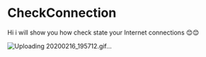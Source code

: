 # CheckConnection

Hi i will show you how check state your Internet connections 😊😊

![Uploading 20200216_195712.gif…]()
